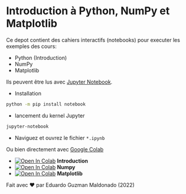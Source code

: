 # Introduction à Python, NumPy et Matplotlib

Ce depot contient des cahiers interactifs (notebooks) pour executer les exemples des cours:

- Python (Introduction) 
- NumPy 
- Matplotlib

Ils peuvent être lus avec [Jupyter Notebook](https://jupyter.org/install). 

- Installation 

```bash
python -m pip install notebook
```
- lancement du kernel Jupyter

```bash
jupyter-notebook
```

- Naviguez et ouvrez le fichier `*.ipynb`

Ou bien directement avec [Google Colab](https://colab.research.google.com/)

- [![Open In Colab](https://colab.research.google.com/assets/colab-badge.svg)](https://colab.research.google.com/github/ECE-Lyon/colab_python_introduction/blob/main/introduction.ipynb) **Introduction** 
- [![Open In Colab](https://colab.research.google.com/assets/colab-badge.svg)](https://colab.research.google.com/github/ECE-Lyon/colab_python_introduction/blob/main/numpy.ipynb) **Numpy**
- [![Open In Colab](https://colab.research.google.com/assets/colab-badge.svg)](https://colab.research.google.com/github/ECE-Lyon/colab_python_introduction/blob/main/matplotlib.ipynb) **Matplotlib**

Fait avec :heart: par Eduardo Guzman Maldonado (2022)
